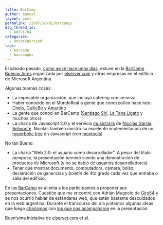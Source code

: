```yaml
---
title: BarCamp
author: manuel
layout: post
permalink: /2007/10/01/barcamp/
dsq_thread_id:
  - 68371784
categories:
  - Uncategorized
tags:
  - barcamp
  - barcampba
---
```

El sábado pasado, [como avisé hace unos días][1], estuve en la [BarCamp Buenos Aires][2] organizada por [elserver.com][3] y otras empresas en el edificio de Microsoft Argentina.

Algunas buenas cosas:

*   La impecable organización, que incluyó catering con cerveza
*   Haber conocido en el MundoReal a gente que conozco/leo hace rato: [Chelo, GuilleBe][4] y [Amartino][5]
*   La gente que conocí en BarCamp ([Santiago Siri][6], [La Tana Ligato][7] y muchos otros)
*   La charla de Javascript 2.0 y el servicio [musictrails][8] de [Nicolás García Belmonte][9]. Nicolás también mostró su excelente implementación de un [hyperbolic tree][10] en Javascript (con [mootools][11])

No tan Bueno:

*   La charla &#8220;Web 2.0: el usuario como desarrollador&#8221;. A pesar del título pomposo, la presentación terminó siendo una demostración de productos de Microsoft (y no se habló de usuarios desarrolladores)
*   Tener que mostrar documento, computadora, cámara, bolso, declaración de ganancias y boletín de 4to grado cada vez que entraba o salía del edificio.

En las [BarCamp][12] se alienta a los participantes a proponer sus presentaciones. Cuestión que me encontré con Adrián Mugnolo de [Giro54][13] y se nos ocurrió hablar de estándares web, que están bastante descuidados en la web argentina. Durante el transcurso del día juntamos algunas ideas que luego [charlamos][14] con [los que nos acompañaron][15] en la presentación.

Buenísima iniciativa de [elserver.com][3] et al.

 [1]: http://blog.jazzido.com/2007/9/27/barcamp-buenos-aires
 [2]: http://www.barcamp.com.ar/
 [3]: http://www.elserver.com
 [4]: http://www.elcipresenelpatio.com.ar
 [5]: http://www.uberbin.net
 [6]: http://gamesareart.com/
 [7]: http://www.seoposicionamiento.com.ar/
 [8]: http://musictrails.com.ar
 [9]: http://sqlscript.woot.com.ar/
 [10]: http://www.inf.ethz.ch/personal/lombardo/archives/da/node10.html
 [11]: http://mootools.net
 [12]: http://en.wikipedia.org/wiki/BarCamp
 [13]: http://giro54.com
 [14]: http://www.flickr.com/photos/jazzido/1460568539/
 [15]: http://www.flickr.com/photos/jazzido/1460569161/
